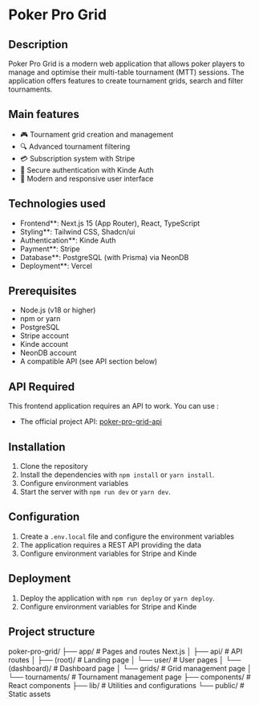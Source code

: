 # Poker Pro Grid

## Description
Poker Pro Grid is a modern web application that allows poker players to manage and optimise their multi-table tournament (MTT) sessions. The application offers features to create tournament grids, search and filter tournaments.

## Main features
- 🎮 Tournament grid creation and management
- 🔍 Advanced tournament filtering
- 💳 Subscription system with Stripe
- 🔐 Secure authentication with Kinde Auth
- 🎨 Modern and responsive user interface

## Technologies used
- Frontend**: Next.js 15 (App Router), React, TypeScript
- Styling**: Tailwind CSS, Shadcn/ui
- Authentication**: Kinde Auth
- Payment**: Stripe
- Database**: PostgreSQL (with Prisma) via NeonDB
- Deployment**: Vercel

## Prerequisites
- Node.js (v18 or higher)
- npm or yarn
- PostgreSQL
- Stripe account
- Kinde account
- NeonDB account
- A compatible API (see API section below)

## API Required
This frontend application requires an API to work. You can use :
- The official project API: [poker-pro-grid-api](https://github.com/ElioTourvieille/backend-nest.git)

## Installation

1. Clone the repository
2. Install the dependencies with `npm install` or `yarn install`.
3. Configure environment variables
4. Start the server with `npm run dev` or `yarn dev`.

## Configuration

1. Create a `.env.local` file and configure the environment variables
2. The application requires a REST API providing the data
2. Configure environment variables for Stripe and Kinde

## Deployment

1. Deploy the application with `npm run deploy` or `yarn deploy`.
2. Configure environment variables for Stripe and Kinde

## Project structure
poker-pro-grid/
├── app/ # Pages and routes Next.js
│ ├── api/ # API routes
│ ├── (root)/ # Landing page
│ └── user/ # User pages
│ └── (dashboard)/ # Dashboard page
│ └── grids/ # Grid management page
│ └── tournaments/ # Tournament management page
├── components/ # React components
├── lib/ # Utilities and configurations
└── public/ # Static assets


